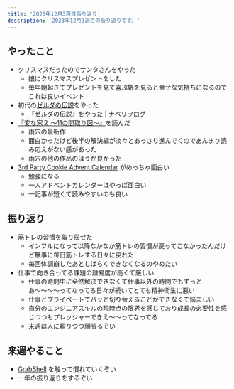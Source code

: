 ```yaml
---
title: '2023年12月3週目振り返り'
description: '2023年12月3週目の振り返りです。'
---
```


## やったこと

- クリスマスだったのでサンタさんをやった
  - 娘にクリスマスプレゼントをした
  - 毎年朝起きてプレゼントを見て喜ぶ娘を見ると幸せな気持ちになるのでこれは良いイベント
- 初代の[ゼルダの伝説](https://www.nintendo.co.jp/software/zelda1/index.html)をやった
  - [『ゼルダの伝説』をやった | ナベリヲログ](https://blog.nabeliwo.com/2023/12/legend-of-zelda/)
- [『変な家２ 〜11の間取り図〜』](https://www.asukashinsha.co.jp/bookinfo/9784864109826.php)を読んだ
  - 雨穴の最新作
  - 面白かったけど後半の解決編が淡々とあっさり進んでくのであんまり読み応えがない感があった
  - 雨穴の他の作品のほうが良かった
- [3rd Party Cookie Advent Calendar](https://qiita.com/advent-calendar/2023/3rd-party-cookie) がめっちゃ面白い
  - 勉強になる
  - 一人アドベントカレンダーはやっぱ面白い
  - 一記事が短くて読みやすいのも良い

## 振り返り

- 筋トレの習慣を取り戻せた
  - インフルになって以降なかなか筋トレの習慣が戻ってこなかったんだけど無事に毎日筋トレする日々に戻れた
  - 毎回体調崩したあとしばらくできなくなるのやめたい
- 仕事で向き合ってる課題の難易度が高くて厳しい
  - 仕事の時間中に全然解決できなくて仕事以外の時間でもずっとあ〜〜〜〜ってなってる日々が続いてとても精神衛生に悪い
  - 仕事とプライベートでパッと切り替えることができなくて悩ましい
  - 自分のエンジニアスキルの現時点の限界を感じており成長の必要性を感じつつもプレッシャーできえ〜〜ってなってる
  - 来週は人に頼りつつ頑張るぞい

## 来週やること

- [GrabShell](https://grabshell.site/) を触って慣れていくぞい
- 一年の振り返りをするぞい
